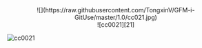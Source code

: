 
<center>![](https://raw.githubusercontent.com/TongxinV/GFM-i-GitUse/master/1.0/cc021.jpg)</center>




<div align=center>
![cc0021][21]
</div>





![cc0021][21]





[21]:https://raw.githubusercontent.com/TongxinV/GFM-i-GitUse/master/1.0/cc021.jpg
